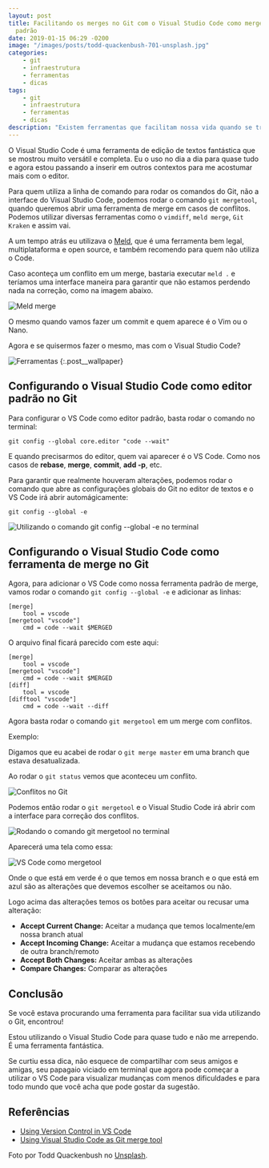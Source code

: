 ```yaml
---
layout: post
title: Facilitando os merges no Git com o Visual Studio Code como merge tool e editor
  padrão
date: 2019-01-15 06:29 -0200
image: "/images/posts/todd-quackenbush-701-unsplash.jpg"
categories:
    - git
    - infraestrutura
    - ferramentas
    - dicas
tags:
    - git
    - infraestrutura
    - ferramentas
    - dicas
description: "Existem ferramentas que facilitam nossa vida quando se trata de trabalhar com o Git. O Visual Studio Code, além de um excelente editor de textos, é uma delas."
---
```

O Visual Studio Code é uma ferramenta de edição de textos fantástica que se mostrou muito versátil e completa. Eu o uso no dia a dia para quase tudo e agora estou passando a inserir em outros contextos para me acostumar mais com o editor.

Para quem utiliza a linha de comando para rodar os comandos do Git, não a interface do Visual Studio Code, podemos rodar o comando `git mergetool`, quando queremos abrir uma ferramenta de merge em casos de conflitos. Podemos utilizar diversas ferramentas como o `vimdiff`, `meld merge`, `Git Kraken` e assim vai.

A um tempo atrás eu utilizava o [Meld](https://meldmerge.org/), que é uma ferramenta bem legal, multiplataforma e open source, e também recomendo para quem não utiliza o Code.

Caso aconteça um conflito em um merge, bastaria executar `meld .` e teríamos uma interface maneira para garantir que não estamos perdendo nada na correção, como na imagem abaixo.

![Meld merge]({{site.post_images}}meld-merge.png)

O mesmo quando vamos fazer um commit e quem aparece é o Vim ou o Nano.

Agora e se quisermos fazer o mesmo, mas com o Visual Studio Code?

![Ferramentas]({{page.image}})
{:.post__wallpaper}

## Configurando o Visual Studio Code como editor padrão no Git

Para configurar o VS Code como editor padrão, basta rodar o comando no terminal:

```shell
git config --global core.editor "code --wait"
```

E quando precisarmos do editor, quem vai aparecer é o VS Code. Como nos casos de **rebase**, **merge**, **commit**, **add -p**, etc.

Para garantir que realmente houveram alterações, podemos rodar o comando que abre as configurações globais do Git no editor de textos e o VS Code irá abrir automágicamente:

```shell
git config --global -e
```

![Utilizando o comando git config --global -e no terminal]({{site.post_images}}git-config-global-e.gif)

## Configurando o Visual Studio Code como ferramenta de merge no Git

Agora, para adicionar o VS Code como nossa ferramenta padrão de merge, vamos rodar o comando `git config --global -e` e adicionar as linhas:

```shell
[merge]
	tool = vscode
[mergetool "vscode"]
	cmd = code --wait $MERGED
```

O arquivo final ficará parecido com este aqui:

```shell
[merge]
	tool = vscode
[mergetool "vscode"]
	cmd = code --wait $MERGED
[diff]
	tool = vscode
[difftool "vscode"]
	cmd = code --wait --diff
```

Agora basta rodar o comando `git mergetool` em um merge com conflitos.

Exemplo:

Digamos que eu acabei de rodar o `git merge master` em uma branch que estava desatualizada.

Ao rodar o `git status` vemos que aconteceu um conflito.

![Conflitos no Git]({{site.post_images}}git-conflict.png)

Podemos então rodar o `git mergetool` e o Visual Studio Code irá abrir com a interface para correção dos conflitos.

![Rodando o comando git mergetool no terminal]({{site.post_images}}git-mergetool-terminal.png)

Aparecerá uma tela como essa:

![VS Code como mergetool]({{site.post_images}}vs-code-mergetool.png)

Onde o que está em verde é o que temos em nossa branch e o que está em azul são as alterações que devemos escolher se aceitamos ou não.

Logo acima das alterações temos os botões para aceitar ou recusar uma alteração:

- **Accept Current Change:** Aceitar a mudança que temos localmente/em nossa branch atual
- **Accept Incoming Change:** Aceitar a mudança que estamos recebendo de outra branch/remoto
- **Accept Both Changes:** Aceitar ambas as alterações
- **Compare Changes:** Comparar as alterações

## Conclusão

Se você estava procurando uma ferramenta para facilitar sua vida utilizando o Git, encontrou!

Estou utilizando o Visual Studio Code para quase tudo e não me arrependo. É uma ferramenta fantástica.

Se curtiu essa dica, não esquece de compartilhar com seus amigos e amigas, seu papagaio viciado em terminal que agora pode começar a utilizar o VS Code para visualizar mudanças com menos dificuldades e para todo mundo que você acha que pode gostar da sugestão.

## Referências

- [Using Version Control in VS Code](https://code.visualstudio.com/Docs/editor/versioncontrol#_git-patchdiff-mode)
- [Using Visual Studio Code as Git merge tool](https://blog.kulman.sk/using-vscode-as-git-merge-tool/)

Foto por Todd Quackenbush no [Unsplash](https://unsplash.com/photos/IClZBVw5W5A).
